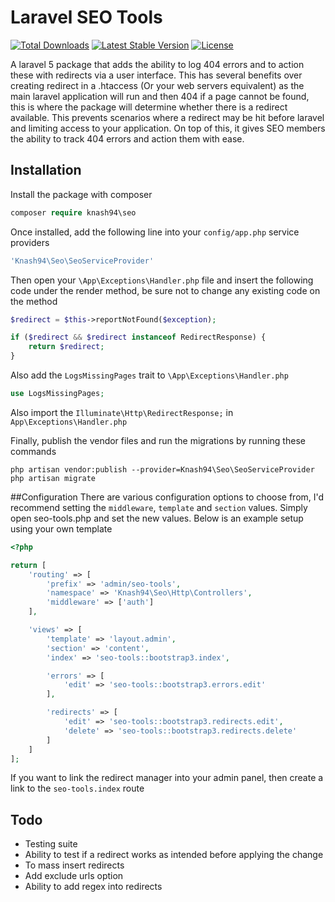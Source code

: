 # Laravel SEO Tools
<a href="https://packagist.org/packages/knash94/seo"><img src="https://poser.pugx.org/knash94/seo/d/total.svg" alt="Total Downloads"></a>
<a href="https://packagist.org/packages/knash94/seo"><img src="https://poser.pugx.org/knash94/seo/v/stable.svg" alt="Latest Stable Version"></a>
<a href="https://packagist.org/packages/knash94/seo"><img src="https://poser.pugx.org/knash94/seo/license.svg" alt="License"></a>

A laravel 5 package that adds the ability to log 404 errors and to action these with redirects via a user interface. This has several benefits over creating redirect in a .htaccess (Or your web servers equivalent) as the main laravel application will run and then 404 if a page cannot be found, this is where the package will determine whether there is a redirect available. This prevents scenarios where a redirect may be hit before laravel and limiting access to your application. On top of this, it gives SEO members the ability to track 404 errors and action them with ease.

## Installation
Install the package with composer
```php
composer require knash94\seo
```

Once installed, add the following line into your `config/app.php` service providers
```php
'Knash94\Seo\SeoServiceProvider'
```

Then open your `\App\Exceptions\Handler.php` file and insert the following code under the render method, be sure not to change any existing code on the method
```php
$redirect = $this->reportNotFound($exception);

if ($redirect && $redirect instanceof RedirectResponse) {
    return $redirect;
}
````
Also add the `LogsMissingPages` trait to `\App\Exceptions\Handler.php`
```php
use LogsMissingPages;
````

Also import the `Illuminate\Http\RedirectResponse;` in `App\Exceptions\Handler.php`


Finally, publish the vendor files and run the migrations by running these commands

```
php artisan vendor:publish --provider=Knash94\Seo\SeoServiceProvider
php artisan migrate
```

##Configuration
There are various configuration options to choose from, I'd recommend setting the `middleware`, `template` and `section` values. Simply open seo-tools.php and set the new values. Below is an example setup using your own template

```php
<?php

return [
    'routing' => [
        'prefix' => 'admin/seo-tools',
        'namespace' => 'Knash94\Seo\Http\Controllers',
        'middleware' => ['auth']
    ],

    'views' => [
        'template' => 'layout.admin',
        'section' => 'content',
        'index' => 'seo-tools::bootstrap3.index',

        'errors' => [
            'edit' => 'seo-tools::bootstrap3.errors.edit'
        ],

        'redirects' => [
            'edit' => 'seo-tools::bootstrap3.redirects.edit',
            'delete' => 'seo-tools::bootstrap3.redirects.delete'
        ]
    ]
];
```

If you want to link the redirect manager into your admin panel, then create a link to the `seo-tools.index` route

## Todo
- Testing suite
- Ability to test if a redirect works as intended before applying the change
- To mass insert redirects
- Add exclude urls option
- Ability to add regex into redirects

